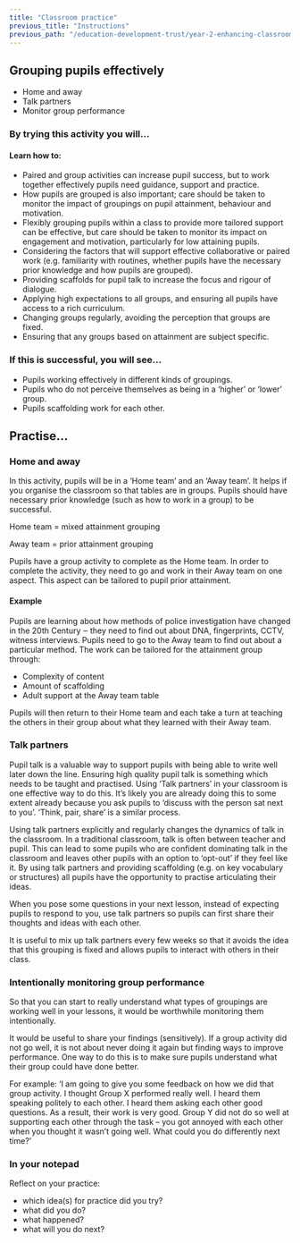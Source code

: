 ```yaml
---
title: "Classroom practice"
previous_title: "Instructions"
previous_path: "/education-development-trust/year-2-enhancing-classroom-practice-grouping-and-tailoring/spring-week-3-ect-instructions"
---
```


## Grouping pupils effectively

- Home and away
- Talk partners
- Monitor group performance

### By trying this activity you will...

#### Learn how to:

- Paired and group activities can increase pupil success, but to work together effectively pupils need guidance, support and practice.
- How pupils are grouped is also important; care should be taken to monitor the impact of groupings on pupil attainment, behaviour and motivation.
- Flexibly grouping pupils within a class to provide more tailored support can be effective, but care should be taken to monitor its impact on engagement and motivation, particularly for low attaining pupils.
- Considering the factors that will support effective collaborative or paired work (e.g. familiarity with routines, whether pupils have the necessary prior knowledge and how pupils are grouped).
- Providing scaffolds for pupil talk to increase the focus and rigour of dialogue.
- Applying high expectations to all groups, and ensuring all pupils have access to a rich curriculum.
- Changing groups regularly, avoiding the perception that groups are fixed.
- Ensuring that any groups based on attainment are subject specific.

### If this is successful, you will see…

- Pupils working effectively in different kinds of groupings.
- Pupils who do not perceive themselves as being in a ‘higher’ or ‘lower’ group.
- Pupils scaffolding work for each other.

## Practise…

### Home and away

In this activity, pupils will be in a ‘Home team’ and an ‘Away team’. It helps if you organise the classroom so that tables are in groups. Pupils should have necessary prior knowledge (such as how to work in a group) to be successful.

Home team = mixed attainment grouping

Away team = prior attainment grouping

Pupils have a group activity to complete as the Home team. In order to complete the activity, they need to go and work in their Away team on one aspect. This aspect can be tailored to pupil prior attainment.

#### Example

Pupils are learning about how methods of police investigation have changed in the 20th Century ‒ they need to find out about DNA, fingerprints, CCTV, witness interviews. Pupils need to go to the Away team to find out about a particular method. The work can be tailored for the attainment group through:

- Complexity of content
- Amount of scaffolding
- Adult support at the Away team table

Pupils will then return to their Home team and each take a turn at teaching the others in their group about what they learned with their Away team.

### Talk partners

Pupil talk is a valuable way to support pupils with being able to write well later down the line. Ensuring high quality pupil talk is something which needs to be taught and practised. Using ‘Talk partners’ in your classroom is one effective way to do this. It’s likely you are already doing this to some extent already because you ask pupils to ‘discuss with the person sat next to you’. ‘Think, pair, share’ is a similar process.

Using talk partners explicitly and regularly changes the dynamics of talk in the classroom. In a traditional classroom, talk is often between teacher and pupil. This can lead to some pupils who are confident dominating talk in the classroom and leaves other pupils with an option to ‘opt-out’ if they feel like it. By using talk partners and providing scaffolding (e.g. on key vocabulary or structures) all pupils have the opportunity to practise articulating their ideas.

When you pose some questions in your next lesson, instead of expecting pupils to respond to you, use talk partners so pupils can first share their thoughts and ideas with each other.

It is useful to mix up talk partners every few weeks so that it avoids the idea that this grouping is fixed and allows pupils to interact with others in their class.

### Intentionally monitoring group performance

So that you can start to really understand what types of groupings are working well in your lessons, it would be worthwhile monitoring them intentionally.

It would be useful to share your findings (sensitively). If a group activity did not go well, it is not about never doing it again but finding ways to improve performance. One way to do this is to make sure pupils understand what their group could have done better.

For example: ‘I am going to give you some feedback on how we did that group activity. I thought Group X performed really well. I heard them speaking politely to each other. I heard them asking each other good questions. As a result, their work is very good. Group Y did not do so well at supporting each other through the task – you got annoyed with each other when you thought it wasn’t going well. What could you do differently next time?’



### In your notepad

Reflect on your practice: 

* which idea(s) for practice did you try?
* what did you do?
* what happened?
* what will you do next?


